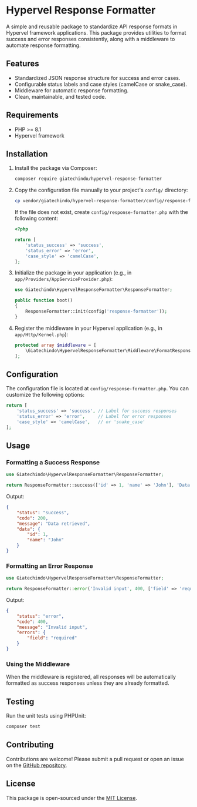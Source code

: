 # Hypervel Response Formatter

A simple and reusable package to standardize API response formats in Hypervel framework applications. This package provides utilities to format success and error responses consistently, along with a middleware to automate response formatting.

## Features
- Standardized JSON response structure for success and error cases.
- Configurable status labels and case styles (camelCase or snake_case).
- Middleware for automatic response formatting.
- Clean, maintainable, and tested code.

## Requirements
- PHP >= 8.1
- Hypervel framework

## Installation

1. Install the package via Composer:
   ```bash
   composer require giatechindo/hypervel-response-formatter
   ```

2. Copy the configuration file manually to your project's `config/` directory:
   ```bash
   cp vendor/giatechindo/hypervel-response-formatter/config/response-formatter.php config/
   ```
   If the file does not exist, create `config/response-formatter.php` with the following content:
   ```php
   <?php

   return [
       'status_success' => 'success',
       'status_error' => 'error',
       'case_style' => 'camelCase',
   ];
   ```

3. Initialize the package in your application (e.g., in `app/Providers/AppServiceProvider.php`):
   ```php
   use Giatechindo\HypervelResponseFormatter\ResponseFormatter;

   public function boot()
   {
       ResponseFormatter::init(config('response-formatter'));
   }
   ```

4. Register the middleware in your Hypervel application (e.g., in `app/Http/Kernel.php`):
   ```php
   protected array $middleware = [
       \Giatechindo\HypervelResponseFormatter\Middleware\FormatResponseMiddleware::class,
   ];
   ```

## Configuration

The configuration file is located at `config/response-formatter.php`. You can customize the following options:

```php
return [
    'status_success' => 'success', // Label for success responses
    'status_error' => 'error',     // Label for error responses
    'case_style' => 'camelCase',   // or 'snake_case'
];
```

## Usage

### Formatting a Success Response
```php
use Giatechindo\HypervelResponseFormatter\ResponseFormatter;

return ResponseFormatter::success(['id' => 1, 'name' => 'John'], 'Data retrieved', 200);
```

Output:
```json
{
    "status": "success",
    "code": 200,
    "message": "Data retrieved",
    "data": {
        "id": 1,
        "name": "John"
    }
}
```

### Formatting an Error Response
```php
use Giatechindo\HypervelResponseFormatter\ResponseFormatter;

return ResponseFormatter::error('Invalid input', 400, ['field' => 'required']);
```

Output:
```json
{
    "status": "error",
    "code": 400,
    "message": "Invalid input",
    "errors": {
        "field": "required"
    }
}
```

### Using the Middleware
When the middleware is registered, all responses will be automatically formatted as success responses unless they are already formatted.

## Testing

Run the unit tests using PHPUnit:
```bash
composer test
```

## Contributing

Contributions are welcome! Please submit a pull request or open an issue on the [GitHub repository](https://github.com/giatechindo/hypervel-response-formatter).

## License

This package is open-sourced under the [MIT License](LICENSE).